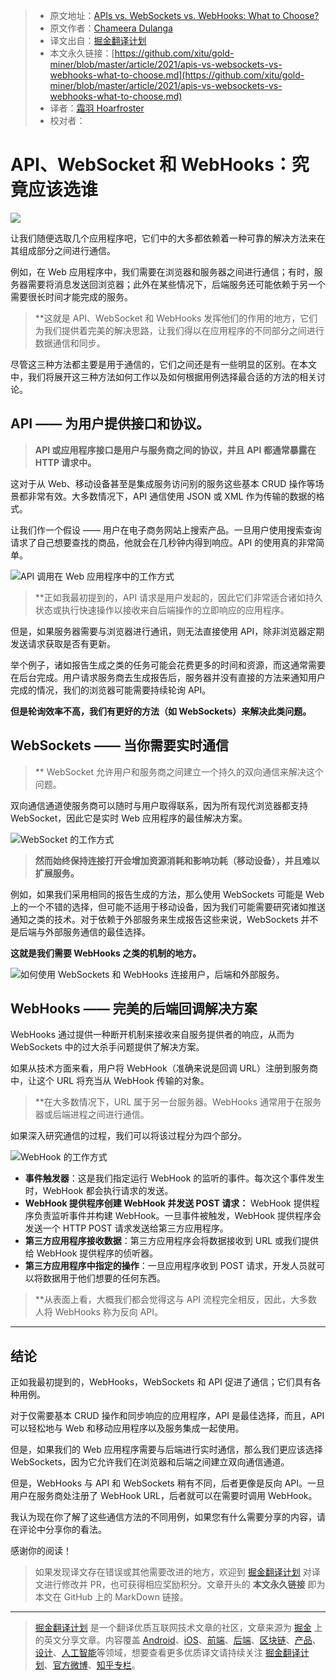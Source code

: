 > * 原文地址：[APIs vs. WebSockets vs. WebHooks: What to Choose?](https://blog.bitsrc.io/apis-vs-websockets-vs-webhooks-what-to-choose-5942b73aeb9b)
> * 原文作者：[Chameera Dulanga](https://medium.com/@chameeradulanga)
> * 译文出自：[掘金翻译计划](https://github.com/xitu/gold-miner)
> * 本文永久链接：[https://github.com/xitu/gold-miner/blob/master/article/2021/apis-vs-websockets-vs-webhooks-what-to-choose.md](https://github.com/xitu/gold-miner/blob/master/article/2021/apis-vs-websockets-vs-webhooks-what-to-choose.md)
> * 译者：[霜羽 Hoarfroster](https://github.com/PassionPenguin)
> * 校对者：

# API、WebSocket 和 WebHooks：究竟应该选谁

![](https://cdn-images-1.medium.com/max/5760/1*k3Etz0QztOVwxIMYg1Tatw.jpeg)

让我们随便选取几个应用程序吧，它们中的大多都依赖着一种可靠的解决方法来在其组成部分之间进行通信。

例如，在 Web 应用程序中，我们需要在浏览器和服务器之间进行通信；有时，服务器需要将消息发送回浏览器；此外在某些情况下，后端服务还可能依赖于另一个需要很长时间才能完成的服务。

> **这就是 API、WebSocket 和 WebHooks 发挥他们的作用的地方，它们为我们提供着完美的解决思路，让我们得以在应用程序的不同部分之间进行数据通信和同步。

尽管这三种方法都主要是用于通信的，它们之间还是有一些明显的区别。在本文中，我们将展开这三种方法如何工作以及如何根据用例选择最合适的方法的相关讨论。

## API —— 为用户提供接口和协议。

> **API 或应用程序接口是用户与服务商之间的协议，并且 API 都通常暴露在 HTTP 请求中。**

这对于从 Web、移动设备甚至是集成服务访问别的服务这些基本 CRUD 操作等场景都非常有效。大多数情况下，API 通信使用 JSON 或 XML 作为传输的数据的格式。

让我们作一个假设 —— 用户在电子商务网站上搜索产品。一旦用户使用搜索查询请求了自己想要查找的商品，他就会在几秒钟内得到响应。API 的使用真的非常简单。

![API 调用在 Web 应用程序中的工作方式](https://cdn-images-1.medium.com/max/2000/1*2P5Wwur2TEno1WY0lZHP3w.png)

> **正如我最初提到的，API 请求是用户发起的，因此它们非常适合诸如持久状态或执行快速操作以接收来自后端操作的立即响应的应用程序。

但是，如果服务器需要与浏览器进行通讯，则无法直接使用 API，除非浏览器定期发送请求获取是否有更新。

举个例子，诸如报告生成之类的任务可能会花费更多的时间和资源，而这通常需要在后台完成。用户请求服务商去生成报告后，服务器并没有直接的方法来通知用户完成的情况，我们的浏览器可能需要持续轮询 API。

**但是轮询效率不高，我们有更好的方法（如 WebSockets）来解决此类问题。**

## WebSockets —— 当你需要实时通信

> ** WebSocket 允许用户和服务商之间建立一个持久的双向通信来解决这个问题。

双向通信通道使服务商可以随时与用户取得联系，因为所有现代浏览器都支持 WebSocket，因此它是实时 Web 应用程序的最佳解决方案。

![WebSocket 的工作方式](https://cdn-images-1.medium.com/max/2690/1*6pyJqsMadK3ItpzWa3qdSA.png)

> **然而始终保持连接打开会增加资源消耗和影响功耗（移动设备），并且难以扩展服务。**

例如，如果我们采用相同的报告生成的方法，那么使用 WebSockets 可能是 Web 上的一个不错的选择，但可能不适用于移动设备，因为我们可能需要研究诸如推送通知之类的技术。对于依赖于外部服务来生成报告这些来说，WebSockets 并不是后端与外部服务通信的最佳选择。

**这就是我们需要 WebHooks 之类的机制的地方。**

![如何使用 WebSockets 和 WebHooks 连接用户，后端和外部服务。](Https://cdn-images-1.medium.com/max/2006/1*vhbQNBBr2Lmzz2QBa5KYkQ.png)

## WebHooks —— 完美的后端回调解决方案

WebHooks 通过提供一种断开机制来接收来自服务提供者的响应，从而为 WebSockets 中的过大杀手问题提供了解决方案。

如果从技术方面来看，用户将 WebHook（准确来说是回调 URL）注册到服务商中，让这个 URL 将充当从 WebHook 传输的对象。

> **在大多数情况下，URL 属于另一台服务器。WebHooks 通常用于在服务器或后端进程之间进行通信。

如果深入研究通信的过程，我们可以将该过程分为四个部分。

![WebHook 的工作方式](https://cdn-images-1.medium.com/max/3000/1*2BYW_05KftDQ4U3XVrXQOA.png)

* **事件触发器**：这是我们指定运行 WebHook 的监听的事件。每次这个事件发生时，WebHook 都会执行请求的发送。
* **WebHook 提供程序创建 WebHook 并发送 POST 请求：** WebHook 提供程序负责监听事件并构建 WebHook。一旦事件被触发，WebHook 提供程序会发送一个 HTTP POST 请求发送给第三方应用程序。
* **第三方应用程序接收数据**：第三方应用程序会将数据接收到 URL 或我们提供给 WebHook 提供程序的侦听器。
* **第三方应用程序中指定的操作**：一旦应用程序收到 POST 请求，开发人员就可以将数据用于他们想要的任何东西。

> **从表面上看，大概我们都会觉得这与 API 流程完全相反，因此，大多数人将 WebHooks 称为反向 API。

---

## 结论

正如我最初提到的，WebHooks，WebSockets 和 API 促进了通信；它们具有各种用例。

对于仅需要基本 CRUD 操作和同步响应的应用程序，API 是最佳选择，而且，API 可以轻松地与 Web 和移动应用程序以及服务集成一起使用。

但是，如果我们的 Web 应用程序需要与后端进行实时通信，那么我们更应该选择 WebSockets，因为它允许我们在浏览器和后端之间建立双向通信通道。

但是，WebHooks 与 API 和 WebSockets 稍有不同，后者更像是反向 API。一旦用户在服务商处注册了 WebHook URL，后者就可以在需要时调用 WebHook。

我认为现在你了解了这些通信方法的不同用例，如果您有什么需要分享的内容，请在评论中分享你的看法。

感谢你的阅读！

> 如果发现译文存在错误或其他需要改进的地方，欢迎到 [掘金翻译计划](https://github.com/xitu/gold-miner) 对译文进行修改并 PR，也可获得相应奖励积分。文章开头的 **本文永久链接** 即为本文在 GitHub 上的 MarkDown 链接。

---

> [掘金翻译计划](https://github.com/xitu/gold-miner) 是一个翻译优质互联网技术文章的社区，文章来源为 [掘金](https://juejin.im) 上的英文分享文章。内容覆盖 [Android](https://github.com/xitu/gold-miner#android)、[iOS](https://github.com/xitu/gold-miner#ios)、[前端](https://github.com/xitu/gold-miner#前端)、[后端](https://github.com/xitu/gold-miner#后端)、[区块链](https://github.com/xitu/gold-miner#区块链)、[产品](https://github.com/xitu/gold-miner#产品)、[设计](https://github.com/xitu/gold-miner#设计)、[人工智能](https://github.com/xitu/gold-miner#人工智能)等领域，想要查看更多优质译文请持续关注 [掘金翻译计划](https://github.com/xitu/gold-miner)、[官方微博](http://weibo.com/juejinfanyi)、[知乎专栏](https://zhuanlan.zhihu.com/juejinfanyi)。
